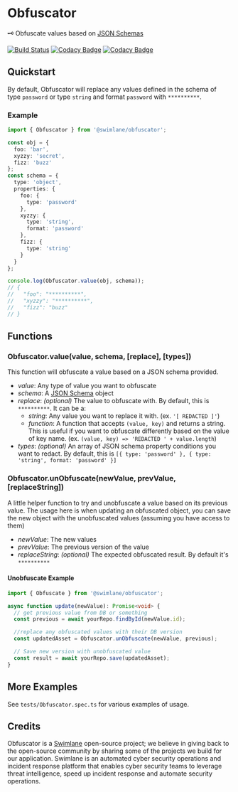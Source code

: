 # Obfuscator

🗝 Obfuscate values based on [JSON Schemas](https://json-schema.org/)

[![Build Status](https://travis-ci.org/swimlane/obfuscator.svg?branch=master)](https://travis-ci.org/swimlane/obfuscator) [![Codacy Badge](https://api.codacy.com/project/badge/Grade/aa997267ef6048fea131d6f28b984c4b)](https://www.codacy.com/app/Swimlane/obfuscator?utm_source=github.com&utm_medium=referral&utm_content=swimlane/obfuscator&utm_campaign=Badge_Grade) [![Codacy Badge](https://api.codacy.com/project/badge/Coverage/aa997267ef6048fea131d6f28b984c4b)](https://www.codacy.com/app/Swimlane/obfuscator?utm_source=github.com&utm_medium=referral&utm_content=swimlane/obfuscator&utm_campaign=Badge_Coverage)

## Quickstart

By default, Obfuscator will replace any values defined in the schema of type `password` or type `string` and format `password` with `**********`.

### Example

```typescript
import { Obfuscator } from '@swimlane/obfuscator';

const obj = {
  foo: 'bar',
  xyzzy: 'secret',
  fizz: 'buzz'
};
const schema = {
  type: 'object',
  properties: {
    foo: {
      type: 'password'
    },
    xyzzy: {
      type: 'string',
      format: 'password'
    },
    fizz: {
      type: 'string'
    }
  }
};

console.log(Obfuscator.value(obj, schema));
// {
//   "foo": "**********",
//   "xyzzy": "**********",
//   "fizz": "buzz"
// }
```

## Functions

### Obfuscator.value(value, schema, [replace], [types])

This function will obfuscate a value based on a JSON schema provided.

- _value_: Any type of value you want to obfuscate
- _schema_: A [JSON Schema](https://json-schema.org/) object
- _replace_: _(optional)_ The value to obfuscate with. By default, this is `**********`. It can be a:
  - _string_: Any value you want to replace it with. (ex. `'[ REDACTED ]'`)
  - _function_: A function that accepts `(value, key)` and returns a string. This is useful if you want to obfuscate differently based on the value of key name. (ex. `(value, key) => 'REDACTED ' + value.length`)
- _types_: _(optional)_ An array of JSON schema property conditions you want to redact. By default, this is `[{ type: 'password' }, { type: 'string', format: 'password' }]`

### Obfuscator.unObfuscate(newValue, prevValue, [replaceString])

A little helper function to try and unobfuscate a value based on its previous value. The usage here is when updating an obfuscated object, you can save the new object with the unobfuscated values (assuming you have access to them)

- _newValue_: The new values
- _prevValue_: The previous version of the value
- _replaceString_: _(optional)_ The expected obfuscated result. By default it's `**********`

#### Unobfuscate Example

```typescript
import { Obfuscate } from '@swimlane/obfuscator';

async function update(newValue): Promise<void> {
  // get previous value from DB or something
  const previous = await yourRepo.findById(newValue.id);

  //replace any obfuscated values with their DB version
  const updatedAsset = Obfuscator.unObfuscate(newValue, previous);

  // Save new version with unobfuscated value
  const result = await yourRepo.save(updatedAsset);
}
```

## More Examples

See `tests/Obfuscator.spec.ts` for various examples of usage.

## Credits

Obfuscator is a [Swimlane](http://swimlane.com) open-source project; we believe in giving back to the open-source community by sharing some of the projects we build for our application. Swimlane is an automated cyber security operations and incident response platform that enables cyber security teams to leverage threat intelligence, speed up incident response and automate security operations.

